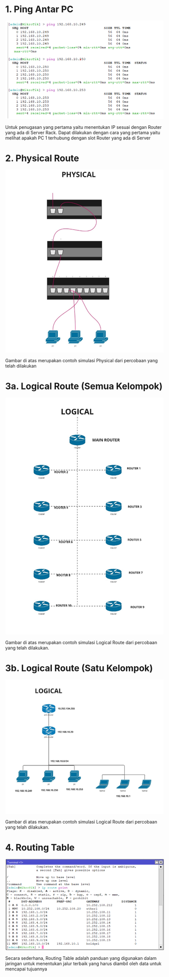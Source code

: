 # 1. Ping Antar PC

![Cmd Kel 10](1.png)

Untuk penugasan yang pertama yaitu menentukan IP sesuai dengan Router yang ada di Server Rack. Dapat dilakukan dengan cara yang pertama yaitu melihat apakah PC 1 terhubung dengan slot Router yang ada di Server

# 2. Physical Route

![Physical Route](2.jpg)

Gambar di atas merupakan contoh simulasi Physical dari percobaan yang telah dilakukan

# 3a. Logical Route (Semua Kelompok)

![Logical Route](3.jpg)

Gambar di atas merupakan contoh simulasi Logical Route dari percobaan yang telah dilakukan.

# 3b. Logical Route (Satu Kelompok)

![Logical Route](4.jpg)

Gambar di atas merupakan contoh simulasi Logical Route dari percobaan yang telah dilakukan.

# 4. Routing Table

![Routing Table](5.png)

Secara sederhana, Routing Table adalah panduan yang digunakan dalam jaringan untuk menentukan jalur terbaik yang harus diambil oleh data untuk mencapai tujuannya
